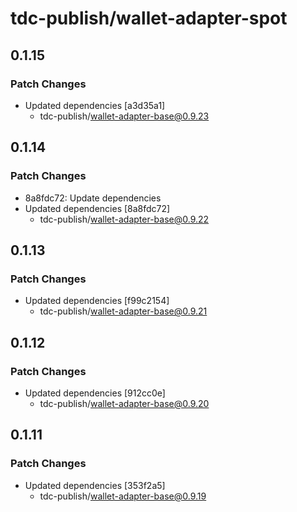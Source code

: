 # tdc-publish/wallet-adapter-spot

## 0.1.15

### Patch Changes

-   Updated dependencies [a3d35a1]
    -   tdc-publish/wallet-adapter-base@0.9.23

## 0.1.14

### Patch Changes

-   8a8fdc72: Update dependencies
-   Updated dependencies [8a8fdc72]
    -   tdc-publish/wallet-adapter-base@0.9.22

## 0.1.13

### Patch Changes

-   Updated dependencies [f99c2154]
    -   tdc-publish/wallet-adapter-base@0.9.21

## 0.1.12

### Patch Changes

-   Updated dependencies [912cc0e]
    -   tdc-publish/wallet-adapter-base@0.9.20

## 0.1.11

### Patch Changes

-   Updated dependencies [353f2a5]
    -   tdc-publish/wallet-adapter-base@0.9.19

